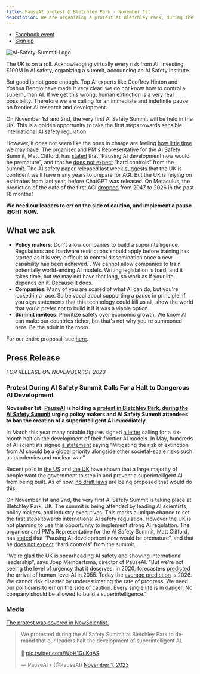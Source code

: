 ```yaml
---
title: PauseAI protest @ Bletchley Park - November 1st
description: We are organizing a protest at Bletchley Park, during the AI Safety Summit
---
```


- [Facebook event](https://www.facebook.com/events/347499967619516/347499967619516)
- [Sign up](https://www.mixily.com/event/4419031774197158693)

![AI-Safety-Summit-Logo](https://github.com/joepio/pauseai/assets/47218308/4b8fe05f-3f8f-4f71-87a6-d273d67ae599)

The UK is on a roll. Acknowledging virtually every risk from AI, investing £100M in AI safety, organizing a summit, accouncing an AI Safety Institute.

But good is not good enough. Top AI experts like Geoffrey Hinton and Yoshua Bengio have made it very clear: we do not know how to control a superhuman AI. If we get this wrong, human extinction is a very real possibility. Therefore we are calling for an immediate and indefinite pause on frontier AI research and development.

On November 1st and 2nd, the very first AI Safety Summit will be held in the UK.
This is a golden opportunity to take the first steps towards sensible international AI safety regulation.

However, it does not seem like the ones in charge are feeling [how little time we may have](/urgency).
The organiser and PM's Representative for the AI Safety Summit, Matt Clifford, has [stated](https://twitter.com/PauseAI/status/1709845853668553065) that “Pausing AI development now would be premature”, and that he [does not expect](https://twitter.com/matthewclifford/status/1708819574739587356) “hard controls” from the summit.
The AI safety paper released last week [suggests](https://twitter.com/PauseAI/status/1717474950557090151) that the UK is confident we'll have many years to prepare for AGI.
But the UK is relying on estimates from last year, before ChatGPT was released.
On Metaculus, the prediction of the date of the first AGI [dropped](https://metaculus.com/questions/3479/date-weakly-general-ai-is-publicly-known/) from 2047 to 2026 in the past 18 months!

**We need our leaders to err on the side of caution, and implement a pause RIGHT NOW.**

## What we ask

- **Policy makers**: Don't allow companies to build a superintelligence. Regulations and hardware restrictions should apply before training has started as it is very difficult to control dissemination once a new capability has been achieved. . We cannot allow companies to train potentially world-ending AI models. Writing legislation is hard, and it takes time, but we may not have that long, so work as if your life depends on it. Because it does.
- **Companies**: Many of you are scared of what AI can do, but you're locked in a race. So be vocal about supporting a pause in principle. If you sign statements that this technology could kill us all, show the world that you'd prefer not to build it if it was a viable option.
- **Summit invitees**: Prioritize safety over economic growth. We know AI can make our countries richer, but that's not why you're summoned here. Be the adult in the room.

For our entire proposal, see [here](/proposal).

## Press Release

_FOR RELEASE ON NOVEMBER 1ST 2023_

### Protest During AI Safety Summit Calls For a Halt to Dangerous AI Development

**November 1st:** [**PauseAI**](https://pauseai.info/) **is holding a** [**protest in Bletchley Park, during the AI Safety Summit**](https://pauseai.info/2023-oct) **urging policy makers and AI Safety Summit attendees to ban the creation of a superintelligent AI immediately.**

In March this year many notable figures signed [a letter](https://futureoflife.org/open-letter/pause-giant-ai-experiments/#:~:text=We%20call%20on%20all%20AI,more%20powerful%20than%20GPT%2D4.&text=AI%20systems%20with%20human%2Dcompetitive,acknowledged%20by%20top%20AI%20labs.) calling for a six-month halt on the development of their frontier AI models. In May, hundreds of AI scientists signed [a statement](https://www.safe.ai/statement-on-ai-risk) saying “Mitigating the risk of extinction from AI should be a global priority alongside other societal-scale risks such as pandemics and nuclear war.”

Recent polls in [the US](https://www.vox.com/future-perfect/2023/9/19/23879648/americans-artificial-general-intelligence-ai-policy-poll) and [the UK](https://inews.co.uk/news/politics/voters-deepfakes-ban-ai-intelligent-humans-2708693) have shown that a large majority of people want the government to step in and prevent a superintelligent AI from being built. As of now, [no draft laws](https://twitter.com/PauseAI/status/1706605169608159458) are being proposed that would do this.

On November 1st and 2nd, the very first AI Safety Summit is taking place at Bletchley Park, UK.
The summit is being attended by leading AI scientists, policy makers, and industry executives.
This marks a unique chance to set the first steps towards international AI safety regulation.
However the UK is not planning to use this opportunity to implement strong AI regulation.
The organiser and PM's Representative for the AI Safety Summit, Matt Clifford, has [stated](https://twitter.com/PauseAI/status/1709845853668553065) that “Pausing AI development now would be premature”, and that he [does not expect](https://twitter.com/matthewclifford/status/1708819574739587356) “hard controls” from the summit.

“We’re glad the UK is spearheading AI safety and showing international leadership”, says Joep Meindertsma, director of PauseAI. ”But we’re not seeing the level of urgency that it deserves. In 2020, forecasters [predicted](https://www.metaculus.com/questions/3479/date-weakly-general-ai-is-publicly-known/) the arrival of human-level AI in 2055. Today the [average prediction](https://www.metaculus.com/questions/3479/date-weakly-general-ai-is-publicly-known/) is 2026. We cannot risk disaster by underestimating the rate of progress. We need our politicians to err on the side of caution. Every single life is in danger. No company should be allowed to build a superintelligence.”

### Media

[The protest was covered in NewScientist.](https://www.newscientist.com/article/2400626-uk-ai-summit-is-a-photo-opportunity-not-an-open-debate-critics-say/)

<div><blockquote class="twitter-tweet"><p lang="en" dir="ltr">We protested during the AI Safety Summit at Bletchley Park to demand that our leaders halt the development of superintelligent AI. <br><br>🧵 <a href="https://t.co/WbH1GuKqAS">pic.twitter.com/WbH1GuKqAS</a></p>&mdash; PauseAI ⏸ (@PauseAI) <a href="https://twitter.com/PauseAI/status/1719740149905400128?ref_src=twsrc%5Etfw">November 1, 2023</a></blockquote> <script async src="https://platform.twitter.com/widgets.js" charset="utf-8"></script></div>
